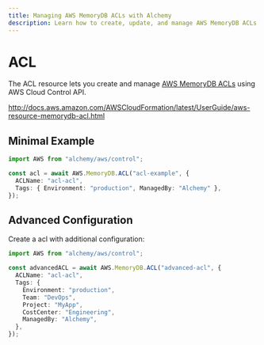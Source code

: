 ```yaml
---
title: Managing AWS MemoryDB ACLs with Alchemy
description: Learn how to create, update, and manage AWS MemoryDB ACLs using Alchemy Cloud Control.
---
```


# ACL

The ACL resource lets you create and manage [AWS MemoryDB ACLs](https://docs.aws.amazon.com/memorydb/latest/userguide/) using AWS Cloud Control API.

http://docs.aws.amazon.com/AWSCloudFormation/latest/UserGuide/aws-resource-memorydb-acl.html

## Minimal Example

```ts
import AWS from "alchemy/aws/control";

const acl = await AWS.MemoryDB.ACL("acl-example", {
  ACLName: "acl-acl",
  Tags: { Environment: "production", ManagedBy: "Alchemy" },
});
```

## Advanced Configuration

Create a acl with additional configuration:

```ts
import AWS from "alchemy/aws/control";

const advancedACL = await AWS.MemoryDB.ACL("advanced-acl", {
  ACLName: "acl-acl",
  Tags: {
    Environment: "production",
    Team: "DevOps",
    Project: "MyApp",
    CostCenter: "Engineering",
    ManagedBy: "Alchemy",
  },
});
```

